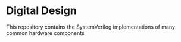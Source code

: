 # Digital Design
This repository contains the SystemVerilog implementations of many common hardware components
